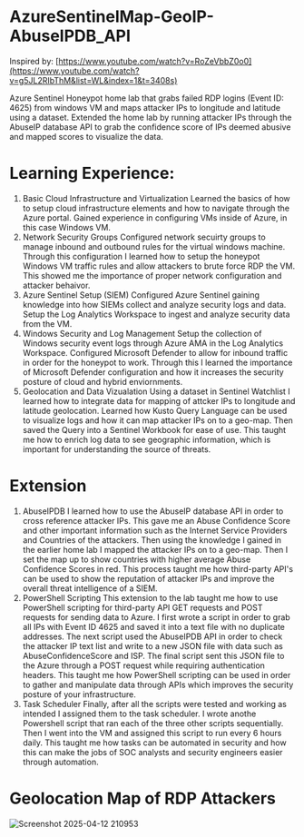 # AzureSentinelMap-GeoIP-AbuseIPDB_API

Inspired by: [https://www.youtube.com/watch?v=RoZeVbbZ0o0](https://www.youtube.com/watch?v=g5JL2RIbThM&list=WL&index=1&t=3408s)

Azure Sentinel Honeypot home lab that grabs failed RDP logins (Event ID: 4625) from windows VM and maps attacker IPs to longitude and latitude using a dataset. Extended the home lab by running attacker IPs through the AbuseIP database API to grab the confidence score of IPs deemed abusive and mapped scores to visualize the data.

# Learning Experience:

1. Basic Cloud Infrastructure and Virtualization
Learned the basics of how to setup cloud infrastructure elements and how to navigate through the Azure portal. Gained experience in configuring VMs inside of Azure, in this case Windows VM.
2. Network Security Groups
Configured network secuirty groups to manage inbound and outbound rules for the virtual windows machine. Through this configuration I learned how to setup the honeypot Windows VM traffic rules and allow attackers to brute force RDP the VM. This showed me the importance of proper network configuration and attacker behaivor.
3. Azure Sentinel Setup (SIEM)
Configured Azure Sentinel gaining knowledge into how SIEMs collect and analyze security logs and data. Setup the Log Analytics Workspace to ingest and analyze security data from the VM.
4. Windows Security and Log Management
Setup the collection of Windows security event logs through Azure AMA in the Log Analytics Workspace. Configured Microsoft Defender to allow for inbound traffic in order for the honeypot to work. Through this I learned the importance of Microsoft Defender configuration and how it increases the security posture of cloud and hybrid enviornments.
5. Geolocation and Data Vizualation
Using a dataset in Sentinel Watchlist I learned how to integrate data for mapping of attcker IPs to longitude and latitude geolocation. Learned how Kusto Query Language can be used to visualize logs and how it can map attacker IPs on to a geo-map. Then saved the Query into a Sentinel  Workbook for ease of use. This taught me how to enrich log data to see geographic information, which is important for understanding the source of threats.

# Extension

1. AbuseIPDB
I learned how to use the AbuseIP database API in order to cross reference attacker IPs. This gave me an Abuse Confidence Score and other important information such as the Internet Service Providers and Countries of the attackers. Then using the knowledge I gained in the earlier home lab I mapped the attacker IPs on to a geo-map. Then I set the map up to show countries with higher average Abuse Confidence Scores in red. This process taught me how third-party API's can be used to show the reputation of attacker IPs and improve the overall threat intelligence of a SIEM.
2. PowerShell Scripting
This extension to the lab taught me how to use PowerShell scripting for third-party API GET requests and POST requests for sending data to Azure. I first wrote a script in order to grab all IPs with Event ID 4625 and saved it into a text file with no duplicate addresses. The next script used the AbuseIPDB API in order to check the attacker IP text list and write to a new JSON file with data such as AbuseConfidenceScore and ISP. The final script sent this JSON file to the Azure through a POST request while requiring authentication headers. This taught me how PowerShell scripting can be used in order to gather and manipulate data through APIs which improves the security posture of your infrastructure.
3. Task Scheduler
Finally, after all the scripts were tested and working as intended I assigned them to the task scheduler. I wrote anothe Powershell script that ran each of the three other scripts sequentially. Then I went into the VM and assigned this script to run every 6 hours daily. This taught me how tasks can be automated in security and how this can make the jobs of SOC analysts and security engineers easier through automation.

# Geolocation Map of RDP Attackers


![Screenshot 2025-04-12 210953](https://github.com/user-attachments/assets/9c2b5530-899a-4a7c-a5de-ccebba257271)

